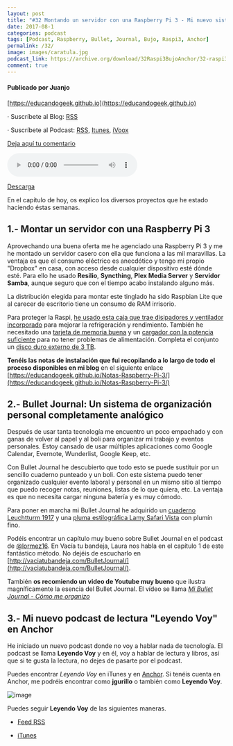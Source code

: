 ```yaml
---
layout: post
title: "#32 Montando un servidor con una Raspberry Pi 3 - Mi nuevo sistema de organización personal analógico, el Bullet Journal - Leyendo Voy, mi nuevo podcast de libros y lectura en Anchor"
date: 2017-08-1
categories: podcast
tags: [Podcast, Raspberry, Bullet, Journal, Bujo, Raspi3, Anchor]
permalink: /32/
image: images/caratula.jpg
podcast_link: https://archive.org/download/32Raspi3BujoAnchor/32-raspi3-bujo-anchor.mp3
comment: true
---
```


#### Publicado por Juanjo

[https://educandogeek.github.io](https://educandogeek.github.io)

· Suscríbete al Blog: [RSS](http://feeds.feedburner.com/educandogeekblog)

· Suscríbete al Podcast: [RSS](http://feeds.feedburner.com/educandogeek), [Itunes](https://itunes.apple.com/es/podcast/educando-geek/id1110060146?mt=2), [iVoox](https://www.ivoox.com/podcast-educando-geek_sq_f1289274_1.html)

[Deja aquí tu comentario](https://educandogeek.github.io/32/)

<audio controls>
  <source src="{{ page.podcast_link }}" type="audio/mp3">
</audio>


[Descarga][Mp3]


En el capítulo de hoy, os explico los diversos proyectos que he estado haciendo éstas semanas. 

## 1.- Montar un servidor con una Raspberry Pi 3

Aprovechando una buena oferta me he agenciado una Raspberry Pi 3 y me he montado un servidor casero con ella que funciona a las mil maravillas. La ventaja es que el consumo eléctrico es anecdótico y tengo mi propio "Dropbox" en casa, con acceso desde cualquier dispositivo esté dónde esté. Para ello he usado **Resilio**, **Syncthing**, **Plex Media Server** y **Servidor Samba**, aunque seguro que con el tiempo acabo instalando alguno más. 

La distribución elegida para montar este tinglado ha sido Raspbian Lite que al carecer de escritorio tiene un consumo de RAM irrisorio.

Para proteger la Raspi, [he usado esta caja que trae disipadores y ventilador incorporado](https://www.amazon.es/gp/product/B01L8FXN1S/ref=oh_aui_detailpage_o02_s00?ie=UTF8&psc=1) para mejorar la refrigeración y rendimiento. También he necesitado una [tarjeta de memoria buena](https://www.amazon.es/gp/product/B06XFWPXYD/ref=oh_aui_detailpage_o02_s00?ie=UTF8&psc=1) y un [cargador con la potencia suficiente](https://www.amazon.es/gp/product/B01566WOAG/ref=oh_aui_detailpage_o02_s00?ie=UTF8&psc=1) para no tener problemas de alimentación. Completa el conjunto un [disco duro externo de 3 TB](https://www.amazon.es/dp/B00WIMBNGI/ref=wl_it_dp_o_pC_nS_ttl?_encoding=UTF8&colid=1QZWIIWYPJ119&coliid=I30P4SNN1TV28Y&psc=1).

**Tenéis las notas de instalación que fui recopilando a lo largo de todo el proceso disponibles en mi blog** en el siguiente enlace [https://educandogeek.github.io/Notas-Raspberry-Pi-3/](https://educandogeek.github.io/Notas-Raspberry-Pi-3/)

## 2.- Bullet Journal: Un sistema de organización personal completamente analógico

Después de usar tanta tecnología me encuentro un poco empachado y con ganas de volver al papel y al boli para organizar mi trabajo y eventos personales. Estoy cansado de usar múltiples aplicaciones como Google Calendar, Evernote, Wunderlist, Google Keep, etc.

Con Bullet Journal he descubierto que todo esto se puede sustituir por un sencillo cuaderno punteado y un boli. Con este sistema puedo tener organizado cualquier evento laboral y personal en un mismo sitio al tiempo que puedo recoger notas, reuniones, listas de lo que quiera, etc. La ventaja es que no necesita cargar ninguna batería y es muy cómodo.

Para poner en marcha mi Bullet Journal he adquirido un [cuaderno Leuchtturm 1917](https://www.amazon.es/Leuchtturm1917-Cuaderno-p%C3%A1ginas-puntos-mediano/dp/B00FWRVVFE/ref=sr_1_1?ie=UTF8&qid=1502487543&sr=8-1&keywords=leuchtturm1917+a5+puntos) y una [pluma estilográfica Lamy Safari Vista](https://www.amazon.es/Lamy-1315151-Safari-Vista/dp/B00MDFJC5O/ref=sr_1_1?ie=UTF8&qid=1502487625&sr=8-1&keywords=lamy+safari+vista+f) con plumín fino.

Podéis encontrar un capítulo muy bueno sobre Bullet Journal en el podcast de [@lormez16](https://twitter.com/lormez16?lang=es). En Vacía tu bandeja, Laura nos habla en el capítulo 1 de este fantástico método. No dejéis de escucharlo en [http://vaciatubandeja.com/BulletJournal/](http://vaciatubandeja.com/BulletJournal/).

También **os recomiendo un video de Youtube muy bueno** que ilustra magníficamente la esencia del Bullet Journal. El vídeo se llama [*Mi Bullet Journal - Cómo me organizo*](https://youtu.be/S2XhDneZc1Y)

## 3.- Mi nuevo podcast de lectura "Leyendo Voy" en Anchor

He iniciado un nuevo podcast donde no voy a hablar nada de tecnología. El podcast se llama **Leyendo Voy** y en él, voy a hablar de lectura y libros, así que si te gusta la lectura, no dejes de pasarte por el podcast.

Puedes encontrar *Leyendo Voy* en iTunes y en [Anchor](https://anchor.fm/). Si tenéis cuenta en Anchor, me podréis encontrar como **jgurillo** o también como **Leyendo Voy**.

![image](https://archive.org/download/photo_2017-08-12_00-07-29/photo_2017-08-12_00-07-29.jpg)

Puedes seguir **Leyendo Voy** de las siguientes maneras.

- [Feed RSS](http://feeds.feedburner.com/leyendovoy)

- [iTunes](https://itunes.apple.com/es/podcast/leyendo-voy/id1268769276)


[Mp3]: https://archive.org/download/32Raspi3BujoAnchor/32-raspi3-bujo-anchor.mp3
